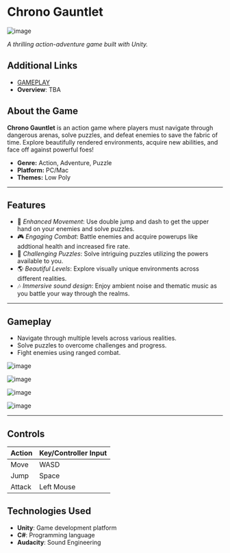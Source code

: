 # **Chrono Gauntlet**

![image](https://github.com/user-attachments/assets/1ac194ad-340c-4c0f-9cc0-9343b7367b54)

*A thrilling action-adventure game built with Unity.*

## **Additional Links**
- [GAMEPLAY](https://youtu.be/FIZQxf9K6eU?si=6D5dm5hilDpvnqp_)
- **Overview**: TBA

## **About the Game**
**Chrono Gauntlet** is an action game where players must navigate through dangerous arenas, solve puzzles, and defeat enemies to save the fabric of time. Explore beautifully rendered environments, acquire new abilities, and face off against powerful foes!

- **Genre:** Action, Adventure, Puzzle  
- **Platform:** PC/Mac 
- **Themes:** Low Poly

---

## **Features**
- 🌌 *Enhanced Movement*: Use double jump and dash to get the upper hand on your enemies and solve puzzles.  
- 🎮 *Engaging Combat*: Battle enemies and acquire powerups like addtional health and increased fire rate.  
- 🧩 *Challenging Puzzles*: Solve intriguing puzzles utilizing the powers available to you.  
- 🌎 *Beautiful Levels*: Explore visually unique environments across different realities.  
- 🎶 *Immersive sound design*: Enjoy ambient noise and thematic music as you battle your way through the realms.

---

## **Gameplay**
- Navigate through multiple levels across various realities.
- Solve puzzles to overcome challenges and progress.
- Fight enemies using ranged combat.

![image](https://github.com/user-attachments/assets/7eae3ce7-bf68-47e6-9798-740636737a93)

![image](https://github.com/user-attachments/assets/f0723d4e-e033-4b6b-9a08-5b3b257fb9b6)

![image](https://github.com/user-attachments/assets/c5b9ab9c-9133-44df-aa6b-64d0419cc010)

![image](https://github.com/user-attachments/assets/a64ebdc4-998a-4fba-b3c0-798f3195da40)


---

## **Controls**
| Action         | Key/Controller Input |
|----------------|-----------------------|
| Move           | WASD |
| Jump           | Space |
| Attack         | Left Mouse |

## **Technologies Used**
- **Unity**: Game development platform
- **C#**: Programming language
- **Audacity**: Sound Engineering
